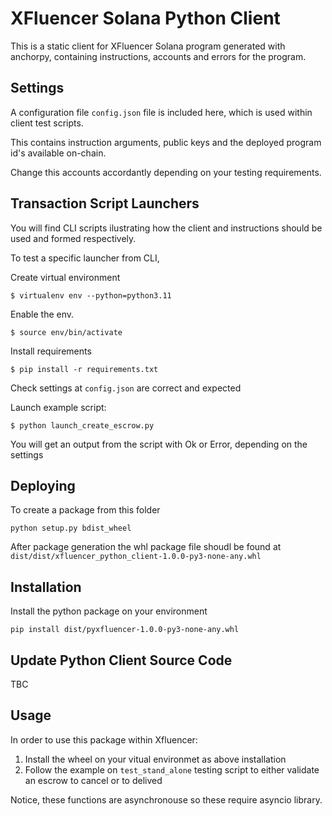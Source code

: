 # XFluencer Solana Python Client

This is a static client for XFluencer Solana program generated with anchorpy, containing instructions, accounts and errors for the program.

## Settings

A configuration file `config.json` file is included here, which is used within client test scripts. 

This contains instruction arguments, public keys and the deployed program id's available on-chain. 

Change this accounts accordantly depending on your testing requirements.


## Transaction Script Launchers

You will find CLI scripts ilustrating how the client and instructions should be used and formed respectively.

To test a specific launcher from CLI, 

Create virtual environment 

`$ virtualenv env --python=python3.11`

Enable the env. 

`$ source env/bin/activate`

Install requirements 

`$ pip install -r requirements.txt`

Check settings at `config.json` are correct and expected

Launch example script:

`$ python launch_create_escrow.py`

You will get an output from the script with Ok or Error, depending on the settings


## Deploying

To create a package from this folder 

`python setup.py bdist_wheel`

After package generation the whl package file shoudl be found at `dist/dist/xfluencer_python_client-1.0.0-py3-none-any.whl `

## Installation

Install the python package on your environment

`pip install dist/pyxfluencer-1.0.0-py3-none-any.whl`


## Update Python Client Source Code

TBC

## Usage

In order to use this package within Xfluencer:

1. Install the wheel on your vitual environmet as above installation
2. Follow the example on `test_stand_alone` testing script to either validate an escrow to cancel or to delived

Notice, these functions are asynchronouse so these require asyncio library.

